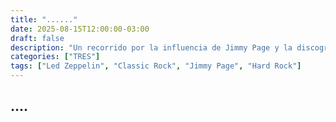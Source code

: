 ```yaml
---
title: "......"
date: 2025-08-15T12:00:00-03:00
draft: false
description: "Un recorrido por la influencia de Jimmy Page y la discografía de una de las bandas más importantes del Hard Rock."
categories: ["TRES"]
tags: ["Led Zeppelin", "Classic Rock", "Jimmy Page", "Hard Rock"]
---
```


## ....

